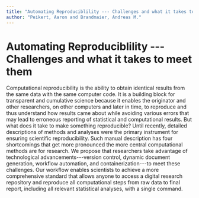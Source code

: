 ```yaml
---
title: "Automating Reproduciblility --- Challenges and what it takes to meet them"
author: "Peikert, Aaron and Brandmaier, Andreas M."
---
```


# Automating Reproduciblility --- Challenges and what it takes to meet them

<!--more exciting to start with the problem-->
Computational reproducibility is the ability to obtain identical results from the same data with the same computer code.
It is a building block for transparent and cumulative science because it enables the originator and other researchers, on other computers and later in time, to reproduce and thus understand how results came about while avoiding various errors that may lead to erroneous reporting of statistical and computational results.
But what does it take to make something reproducible?
Until recently, detailed descriptions of methods and analyses were the primary instrument for ensuring scientific reproducibility.
Such manual description has four shortcomings that get more pronounced the more central computational methods are for research.
We propose that researchers take advantage of technological advancements---version control, dynamic document generation, workflow automation, and containerization---to meet these challenges.
Our workflow enables scientists to achieve a more comprehensive standard that allows anyone to access a digital research repository and reproduce all computational steps from raw data to final report, including all relevant statistical analyses, with a single command.
